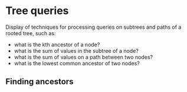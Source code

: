 # Tree queries

Display of techniques for processing queries on subtrees and paths of a rooted tree, such as:

+ what is the kth ancestor of a node?
+ what is the sum of values in the subtree of a node?
+ what is the sum of values on a path between two nodes?
+ what is the lowest common ancestor of two nodes?

## Finding ancestors

